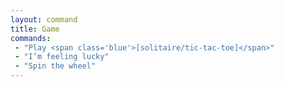 ```yaml
---
layout: command
title: Game
commands: 
 - "Play <span class='blue'>[solitaire/tic-tac-toe]</span>"
 - "I’m feeling lucky"
 - "Spin the wheel"
---
```

